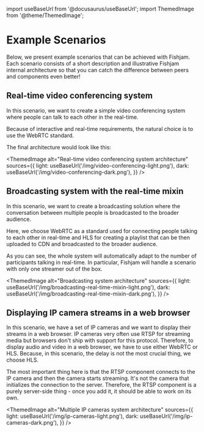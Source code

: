 import useBaseUrl from '@docusaurus/useBaseUrl';
import ThemedImage from '@theme/ThemedImage';

# Example Scenarios

Below, we present example scenarios that can be achieved with Fishjam.
Each scenario consists of a short description and illustrative Fishjam 
internal architecture so that you can catch the difference between peers
and components even better!

## Real-time video conferencing system

In this scenario, we want to create a simple video conferencing system
where people can talk to each other in the real-time.

Because of interactive and real-time requirements, the natural choice is
to use the WebRTC standard.

The final architecture would look like this:

<ThemedImage
  alt="Real-time video conferencing system architecture"
  sources={{
    light: useBaseUrl('/img/video-conferencing-light.png'),
    dark: useBaseUrl('/img/video-conferencing-dark.png'),
  }}
/>

## Broadcasting system with the real-time mixin

In this scenario, we want to create a broadcasting solution where
the conversation between multiple people is broadcasted to the broader
audience.

Here, we choose WebRTC as a standard used for connecting people talking 
to each other in real-time and HLS for creating a playlist that can be
then uploaded to CDN and broadcasted to the broader audience.

As you can see, the whole system will automatically
adapt to the number of participants talking in real-time.
In particular, Fishjam will handle a scenario with only one streamer out of the box.

<ThemedImage
  alt="Broadcasting system architecture"
  sources={{
    light: useBaseUrl('/img/broadcasting-real-time-mixin-light.png'),
    dark: useBaseUrl('/img/broadcasting-real-time-mixin-dark.png'),
  }}
/>

## Displaying IP camera streams in a web browser

In this scenario, we have a set of IP cameras and we want to display
their streams in a web browser.
IP cameras very often use RTSP for streaming media but browsers
don't ship with support for this protocol.
Therefore, to display audio and video in a web browser, we have to use either WebRTC or HLS.
Because, in this scenario, the delay is not the most crucial thing, we choose HLS.

The most important thing here is that the RTSP component connects to the IP camera
and then the camera starts streaming.
It's not the camera that initializes the connection to the server.
Therefore, the RTSP component is a purely server-side thing - once you add it,
it should be able to work on its own.

<ThemedImage
  alt="Multiple IP cameras system architecture"
  sources={{
    light: useBaseUrl('/img/ip-cameras-light.png'),
    dark: useBaseUrl('/img/ip-cameras-dark.png'),
  }}
/>

